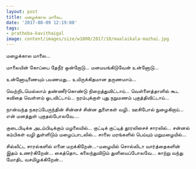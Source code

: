 ```yaml
---
layout: post
title: மழைக்கால மாலை…
date: '2017-08-09 12:19:00'
tags:
- pratheba-kavithaigal
image: content/images/size/w1000/2017/10/maalaikala-mazhai.jpg
---
```



மழைக்கால மாலை…

மாலையின் கோப்பை தேநீர் ஒன்றோடு...
மனமயங்கிடுவேன் உன்னோடு...

உன்னோடிணையும் பயணமது...
உயிருக்கிதமான தருணமாம்...

வெற்றிடமெல்லாம் தண்ணீர்கொண்டு நிறைத்துவிட்டாய்...
வெள்ளைத்தாளில் கூட கவிதை வெள்ளம் ஓடவிட்டாய்...
நரம்புக்குள் புது நறுமணம் புகுத்திவிட்டாய்...

நான்வந்த நகரப்பேருந்தின்
சின்னச் சின்ன துளைகள் வழி..
ஊசிபோல் நுழைகிறாய்...
என் மனத்துள் புகுதல்போலவே....

குடைபிடிக்க அடம்பிடிக்கும் மழலையில்...
குட்டிக் குட்டித் தூரலிசைச் சாரலில்...
சன்னல் கம்பிகள் வழி துள்ளிடும் மழைப்பாடலில்...
சாலை மரங்களில் பெய்யும் மறுமழையில்...

சில்லிட்ட சாரல்களில் எனை மறக்கிறேன்...-மழையில்
சொல்லிடா வார்த்தைகளின் இதம் உணர்கிறேன்...
கைத்தொட கலைந்துவிடும் துளியைப்போலவே...
காற்று வந்து மோதிட வசமிழக்கிறேன்...